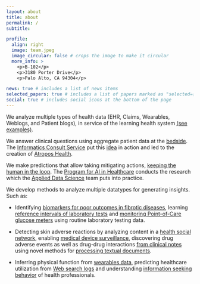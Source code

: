 ```yaml
---
layout: about
title: about
permalink: /
subtitle: 

profile:
  align: right
  image: team.jpeg
  image_circular: false # crops the image to make it circular
  more_info: >
    <p>B-102</p>
    <p>3180 Porter Drive</p>
    <p>Palo Alto, CA 94304</p>

news: true # includes a list of news items
selected_papers: true # includes a list of papers marked as "selected={true}"
social: true # includes social icons at the bottom of the page
---
```


We analyze multiple types of health data (EHR, Claims, Wearables, Weblogs, and Patient blogs), in service of the learning health system [(see examples)](https://shahlab.stanford.edu/doku.php?id=more_details).

We answer clinical questions using aggregate patient data at the [bedside](http://stanmed.stanford.edu/2016winter/on-the-button.html). The [Informatics Consult Service](https://shahlab.stanford.edu/doku.php?id=greenbutton) put this [idea](https://shahlab.stanford.edu/greenbutton_idea) in action and led to the creation of [Atropos Health](https://www.atroposhealth.com/).

We make predictions that allow taking mitigating actions, [keeping the human in the loop](https://stanmed.stanford.edu/artificial-intelligence-puts-humanity-health-care/). The [Program for AI in Healthcare](https://shahlab.stanford.edu/doku.php?id=rail&redirect=1) conducts the research which the [Applied Data Science](https://shahlab.stanford.edu/doku.php?id=dsatshc&redirect=2) team puts into practice.

We develop methods to analyze multiple datatypes for generating insights. Such as:

* Identifying [biomarkers for poor outcomes in fibrotic diseases](https://www.sciencedirect.com/science/article/pii/S2213260018305083), learning [reference intervals of laboratory tests](http://www.ncbi.nlm.nih.gov/pubmed/26707631) and [monitoring Point-of-Care glucose meters](http://www.ncbi.nlm.nih.gov/pubmed/26988586) using routine laboratory testing data.

* Detecting skin adverse reactions by analyzing content in a [health social network](https://jamanetwork.com/journals/jamaoncology/fullarticle/2673831), enabling [medical device surveillance](https://pubmed.ncbi.nlm.nih.gov/31583282/), discovering drug adverse events as well as drug-drug interactions [from clinical notes](http://www.ncbi.nlm.nih.gov/pubmed/23571773) using novel methods for [processing textual documents](https://hai.stanford.edu/news/agile-nlp-clinical-text-covid-19-and-beyond).

* Inferring physical function from [wearables data](https://www.ncbi.nlm.nih.gov/pubmed/30394876), predicting healthcare utilization from [Web search logs](https://www.ncbi.nlm.nih.gov/pubmed/27655225) and understanding [information seeking behavior](https://www.ncbi.nlm.nih.gov/pubmed/26293444) of health professionals.
